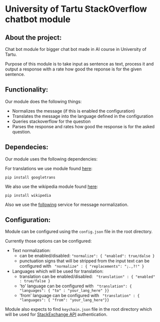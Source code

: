# University of Tartu StackOverflow chatbot module

## About the project:
Chat bot module for bigger chat bot made in AI course in University of Tartu.

Purpose of this module is to take input as sentence as text, process it and output a response with a rate how good the reponse is for the given sentence.

## Functionality:
Our module does the following things:

* Normalizes the message (if this is enabled the configuration)
* Translates the message into the language defined in the configuration
* Queries stackoverflow for the question
* Parses the response and rates how good the response is for the asked question.

## Dependecies:
Our module uses the following dependencies:

For translations we use module found [here](http://py-googletrans.readthedocs.io/en/latest/):

```pip install googletrans```

We also use the wikipedia module found [here](https://pypi.python.org/pypi/wikipedia/):

```pip install wikipedia```

Also we use the [following](http://prog.keeleressursid.ee/ws_etmrf/lemma.php) service for message normalization.

## Configuration:
Module can be configured using the ```config.json``` file in the root directory.

Currently those options can be configured:

* Text normalization:
  * can be enabled/disabled: ```"normalize": { "enabled": true/dalse }```
  * punctuation signs that will be stripped from the input text can be configured with ``` "normalize" : { "replacements": ";.,?!" }```
* Languages which will be used for translation:
  * translation can be enabled/disabled: ``` "translation" : { "enabled" : true/false }```
  * 'to' language can be configured with ``` "translation": { "languages": { "to" : "your_lang_here" }}```
  * 'from' language can be configured with ``` "translation" : { "languages": { "from": "your_lang_here"}}```


Module also expects to find ```keychain.json``` file in the root directory which will be used for [StackExchange API](https://api.stackexchange.com/) authentication. 
